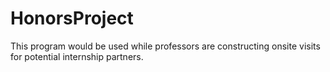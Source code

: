 # HonorsProject
This program would be used while professors are constructing onsite visits for potential internship partners. 
